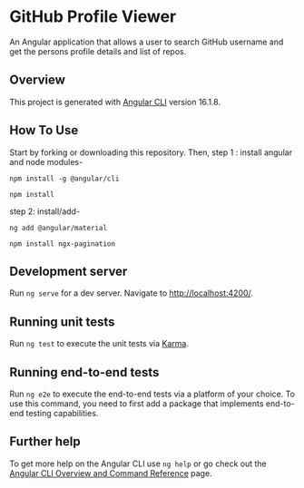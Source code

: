 # GitHub Profile Viewer

An Angular application that allows a user to search GitHub username and get the persons profile details and list of repos.

## Overview

This project is generated with [Angular CLI](https://github.com/angular/angular-cli) version 16.1.8.

## How To Use

Start by forking or downloading this repository. Then, step 1 : install angular and node modules-

`npm install -g @angular/cli` 

`npm install`

step 2: install/add-

`ng add @angular/material`

`npm install ngx-pagination`


## Development server

Run `ng serve` for a dev server. Navigate to [http://localhost:4200/](http://localhost:4200/).


## Running unit tests

Run `ng test` to execute the unit tests via [Karma](https://karma-runner.github.io).

## Running end-to-end tests

Run `ng e2e` to execute the end-to-end tests via a platform of your choice. To use this command, you need to first add a package that implements end-to-end testing capabilities.

## Further help

To get more help on the Angular CLI use `ng help` or go check out the [Angular CLI Overview and Command Reference](https://angular.io/cli) page.

